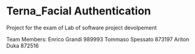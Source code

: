 # Terna_Facial Authentication
 Project for the exam of Lab of software project devolpement

 Team Members: 
 Enrico Grandi 989993
 Tommaso Spessato 873197
 Ariton Duka 872516
